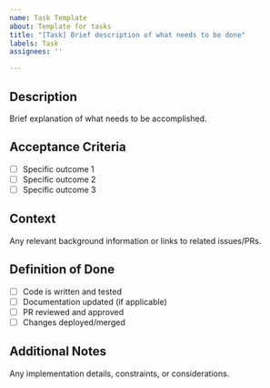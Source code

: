 ```yaml
---
name: Task Template
about: Template for tasks
title: "[Task] Brief description of what needs to be done"
labels: Task
assignees: ''

---
```


## Description
Brief explanation of what needs to be accomplished.

## Acceptance Criteria
- [ ] Specific outcome 1
- [ ] Specific outcome 2  
- [ ] Specific outcome 3

## Context
Any relevant background information or links to related issues/PRs.

## Definition of Done
- [ ] Code is written and tested
- [ ] Documentation updated (if applicable)
- [ ] PR reviewed and approved
- [ ] Changes deployed/merged

## Additional Notes
Any implementation details, constraints, or considerations.
